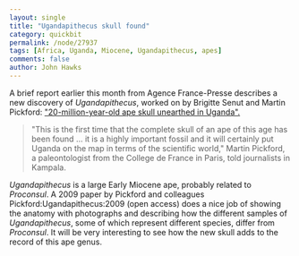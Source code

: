 ```yaml
---
layout: single 
title: "Ugandapithecus skull found" 
category: quickbit
permalink: /node/27937
tags: [Africa, Uganda, Miocene, Ugandapithecus, apes] 
comments: false 
author: John Hawks 
---
```


A brief report earlier this month from Agence France-Presse describes a new discovery of <i>Ugandapithecus</i>, worked on by Brigitte Senut and Martin Pickford: <a href="http://www.physorg.com/news/2011-08-million-year-old-ape-skull-unearthed-uganda.html">"20-million-year-old ape skull unearthed in Uganda".</a>

<blockquote>"This is the first time that the complete skull of an ape of this age has been found ... it is a highly important fossil and it will certainly put Uganda on the map in terms of the scientific world," Martin Pickford, a paleontologist from the College de France in Paris, told journalists in Kampala.</blockquote>

<i>Ugandapithecus</i> is a large Early Miocene ape, probably related to <i>Proconsul</i>. A 2009 paper by Pickford and colleagues <bib>Pickford:Ugandapithecus:2009</bib> (open access) does a nice job of showing the anatomy with photographs and describing how the different samples of <i>Ugandapithecus</i>, some of which represent different species, differ from <i>Proconsul</i>. It will be very interesting to see how the new skull adds to the record of this ape genus. 

